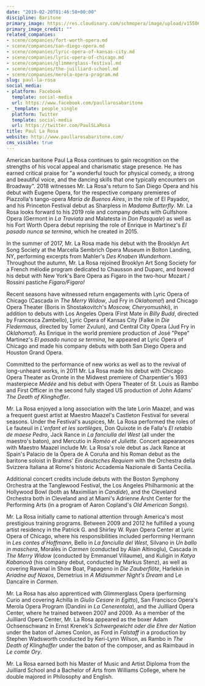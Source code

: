 ```yaml
---
date: "2019-02-20T01:46:50+00:00"
discipline: Baritone
primary_image: https://res.cloudinary.com/schmopera/image/upload/v1550626846/media/2019/02/PaulLaRosa.jpg
primary_image_credit: ""
related_companies:
- scene/companies/fort-worth-opera.md
- scene/companies/san-diego-opera.md
- scene/companies/lyric-opera-of-kansas-city.md
- scene/companies/lyric-opera-of-chicago.md
- scene/companies/glimmerglass-festival.md
- scene/companies/the-juilliard-school.md
- scene/companies/merola-opera-program.md
slug: paul-la-rosa
social_media:
- platform: Facebook
  template: social-media
  url: https://www.facebook.com/paullarosabaritone
- _template: people_single
  platform: Twitter
  template: social-media
  url: https://twitter.com/PaulSLaRosa
title: Paul La Rosa
website: http://www.paullarosabaritone.com/
cms_visible: true
---
```

American baritone Paul La Rosa continues to gain recognition on the strengths of his vocal appeal and charismatic stage presence. He has earned critical praise for "a wonderful touch for physical comedy, a strong and beautiful voice, and the dancing skills that one typically encounters on Broadway". 2018 witnesses Mr. La Rosa's return to San Diego Opera and his debut with Eugene Opera, for the respective company premieres of Piazzolla's tango-opera _María de Buenos Aires_, in the role of El Payador, and his Princeton Festival debut as Sharpless in _Madama Butterfly_. Mr. La Rosa looks forward to his 2019 role and company debuts with Gulfshore Opera (Germont in _La Traviata_ and Malatesta in _Don Pasquale_) as well as his Fort Worth Opera debut reprising the role of Enrique in Martinez's _El pasado nunca se termina_, which he created in 2015.

In the summer of 2017, Mr. La Rosa made his debut with the Brooklyn Art Song Society at the Marcella Sembrich Opera Museum in Bolton Landing, NY, performing excerpts from Mahler's _Des Knaben Wunderhorn_. Throughout the autumn, Mr. La Rosa rejoined Brooklyn Art Song Society for a French mélodie program dedicated to Chausson and Duparc, and bowed his debut with New York's Bare Opera as Figaro in the two-hour Mozart / Rossini pastiche _Figaro/Figaro!_

Recent seasons have witnessed return engagements with Lyric Opera of Chicago (Cascada in _The Merry Widow_, Jud Fry in _Oklahoma!_) and Chicago Opera Theater (Boris in Shostakovitch's _Moscow, Cheryomushki_), in addition to debuts with Los Angeles Opera (First Mate in _Billy Budd_, directed by Francesca Zambello), Lyric Opera of Kansas City (Falke in _Die Fledermaus_, directed by Tomer Zvulun), and Central City Opera (Jud Fry in _Oklahoma!_). As Enrique in the world premiere production of José "Pepe" Martinez's _El pasado nunca se termina_, he appeared at Lyric Opera of Chicago and made his company debuts with both San Diego Opera and Houston Grand Opera.

Committed to the performance of new works as well as to the revival of long-unheard works, in 2011 Mr. La Rosa made his debut with Chicago Opera Theater as Oronte in the Midwest premiere of Charpentier's 1693 masterpiece _Médée_ and his debut with Opera Theater of St. Louis as Rambo and First Officer in the second fully staged US production of John Adams' _The Death of Klinghoffer_.

Mr. La Rosa enjoyed a long association with the late Lorin Maazel, and was a frequent guest artist at Maestro Maazel's Castleton Festival for several seasons. Under the Festival's auspices, Mr. La Rosa performed the roles of Le fauteuil in _L'enfant et les sortilèges_, Don Quixote in de Falla's _El retablo de maese Pedro_, Jack Rance in _La fanciulla del West_ (all under the maestro's baton), and Mercutio in _Roméo et Juliette_. Concert appearances with Maestro Maazel include Mr. La Rosa's role debut as Jack Rance at Spain's Palacio de la Ópera de A Coruña and his Roman debut as the baritone soloist in Brahms' _Ein deutsches Requiem_ with the Orchestra della Svizzera Italiana at Rome's historic Accademia Nazionale di Santa Cecilia.

Additional concert credits include debuts with the Boston Symphony Orchestra at the Tanglewood Festival, the Los Angeles Philharmonic at the Hollywood Bowl (both as Maximilian in _Candide_), and the Cleveland Orchestra both in Cleveland and at Miami's Adrienne Arsht Center for the Performing Arts (in a program of Aaron Copland's _Old American Songs_).

Mr. La Rosa initially came to national attention through America's most prestigious training programs. Between 2009 and 2012 he fulfilled a young artist residency in the Patrick G. and Shirley W. Ryan Opera Center at Lyric Opera of Chicago, where his responsibilities included performing Hermann in _Les contes d'Hoffmann_, Bello in _La fanciulla del West_, Silvano in _Un ballo in maschera_, Moralès in _Carmen_ (conducted by Alain Altinoglu), Cascada in _The Merry Widow_ (conducted by Emmanuel Villaume), and Kuligin in _Katya Kabanovà_ (his company debut, conducted by Markus Stenz), as well as covering Ravenal in Show Boat, Papageno in _Die Zauberflöte_, Harlekin in _Ariadne auf Naxos_, Demetrius in _A Midsummer Night's Dream_ and Le Dancaïre in _Carmen_.

Mr. La Rosa has also apprenticed with Glimmerglass Opera (performing Curio and covering Achilla in _Giulio Cesare in Egitto_), San Francisco Opera's Merola Opera Program (Dandini in _La Cenerentola_), and the Juilliard Opera Center, where he trained between 2007 and 2009. As a member of the Juilliard Opera Center, Mr. La Rosa appeared as the boxer Adam Ochsenschwanz in Ernst Krenek's _Schwergewicht oder die Ehre der Nation_ under the baton of James Conlon, as Ford in _Falstaff_ in a production by Stephen Wadsworth conducted by Keri-Lynn Wilson, as Rambo in _The Death of Klinghoffer_ under the baton of the composer, and as Raimbaud in _Le comte Ory_.

Mr. La Rosa earned both his Master of Music and Artist Diploma from the Juilliard School and a Bachelor of Arts from Williams College, where he double majored in Philosophy and English.